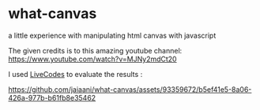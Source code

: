 # what-canvas
a little experience with manipulating html canvas with javascript 

The given credits is to this amazing youtube channel: https://www.youtube.com/watch?v=MJNy2mdCt20

I used [LiveCodes](https://livecodes.io/) to evaluate the results :




https://github.com/jaiaani/what-canvas/assets/93359672/b5ef41e5-8a06-426a-977b-b61fb8e35462

